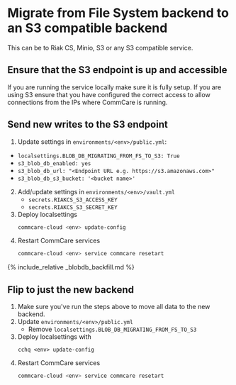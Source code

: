 # Migrate from File System backend to an S3 compatible backend

This can be to Riak CS, Minio, S3 or any S3 compatible service.

## Ensure that the S3 endpoint is up and accessible
If you are running the service locally make sure it is fully setup. If you are using S3 ensure that
you have configured the correct access to allow connections from the IPs where CommCare is running. 

## Send new writes to the S3 endpoint

1. Update settings in `environments/<env>/public.yml`:
  - `localsettings.BLOB_DB_MIGRATING_FROM_FS_TO_S3: True`
  - `s3_blob_db_enabled: yes`
  - `s3_blob_db_url: "<Endpoint URL e.g. https://s3.amazonaws.com>"`
  - `s3_blob_db_s3_bucket: '<bucket name>'`
2. Add/update settings in `environments/<env>/vault.yml`
   - `secrets.RIAKCS_S3_ACCESS_KEY`
   - `secrets.RIAKCS_S3_SECRET_KEY`
3. Deploy localsettings
    ```bash
    commcare-cloud <env> update-config
    ```
4. Restart CommCare services
   ```bash
   commcare-cloud <env> service commcare resetart
   ```

{% include_relative _blobdb_backfill.md %}

## Flip to just the new backend
1. Make sure you've run the steps above to move all data to the new backend.
2. Update `environments/<env>/public.yml`
   - Remove `localsettings.BLOB_DB_MIGRATING_FROM_FS_TO_S3`
3. Deploy localsettings with
   ```
   cchq <env> update-config
   ```
4. Restart CommCare services
   ```bash
   commcare-cloud <env> service commcare resetart
   ```
